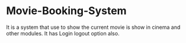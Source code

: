 # Movie-Booking-System
It is a system that use to show the current movie is show in cinema and other modules.
It has Login logout option also.
